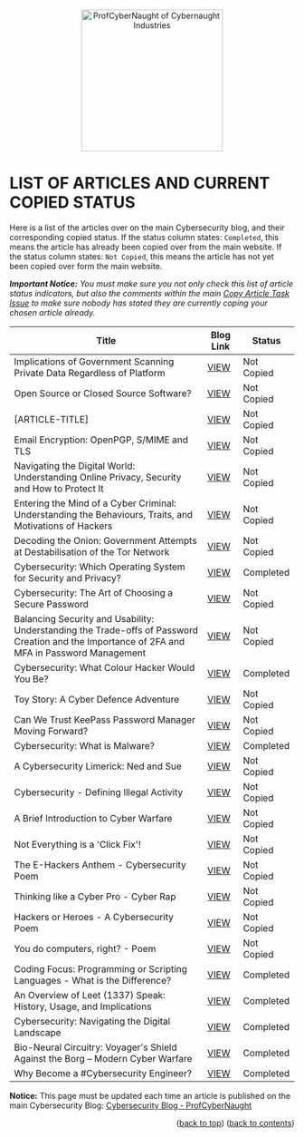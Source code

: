 <!-- This gives the ability to provide 'back to the top links -->
<a name="readme-top"></a>

<!-- Account LOGO -->
<br />
<div align="center">
  <a href="https://github.com/ProfCyberNaught">
    <img src="https://user-images.githubusercontent.com/123184999/222930893-22eff243-4570-40af-9709-e35c377c66d6.png" alt="ProfCyberNaught of Cybernaught Industries" width="250" height="250">
  </a>
</div>

LIST OF ARTICLES AND CURRENT COPIED STATUS
==========================================

Here is a list of the articles over on the main Cybersecurity blog, and their corresponding copied status. If the status column states: `Completed`, this means the article has already been copied over from the main website. If the status column states: `Not Copied`, this means the article has not yet been copied over form the main website.

**_Important Notice:_**
_You must make sure you not only check this list of article status indicators, but also the comments within the main [Copy Article Task Issue](# "Cybersecurity Blog Articles - ProfCyberNaught - Copy Article Task - GitHub Issue") to make sure nobody has stated they are currently coping your chosen article already._

| Title | Blog Link | Status |
| ----- | --------- | ------ |
| Implications of Government Scanning Private Data Regardless of Platform | [VIEW](https://profcybernaught.hashnode.dev/implications-of-government-scanning-private-data-regardless-of-platform "Implications of Government Scanning Private Data Regardless of Platform - ProfCyberNaught - Cybersecurity Blog") | Not Copied |<!-- Divider -->
| Open Source or Closed Source Software? | [VIEW]([ARTICLE-LINK] "Open Source or Closed Source Software? - ProfCyberNaught - Cybersecurity Blog") | Not Copied |
| [ARTICLE-TITLE] | [VIEW](https://profcybernaught.hashnode.dev/open-source-or-closed-source-software "[ARTICLE TITLE] - ProfCyberNaught - Cybersecurity Blog") | Not Copied |<!-- Divider -->
| Email Encryption: OpenPGP, S/MIME and TLS | [VIEW](https://profcybernaught.hashnode.dev/email-encryption-openpgp-smime-and-tls "Email Encryption: OpenPGP, S/MIME and TLS - ProfCyberNaught - Cybersecurity Blog") | Not Copied |<!-- Divider -->
| Navigating the Digital World: Understanding Online Privacy, Security and How to Protect It | [VIEW](https://profcybernaught.hashnode.dev/navigating-the-digital-world-understanding-online-privacy-security-and-how-to-protect-it "Navigating the Digital World: Understanding Online Privacy, Security and How to Protect It - ProfCyberNaught - Cybersecurity Blog") | Not Copied |<!-- Divider -->
| Entering the Mind of a Cyber Criminal: Understanding the Behaviours, Traits, and Motivations of Hackers | [VIEW](https://profcybernaught.hashnode.dev/entering-the-mind-of-a-cyber-criminal-understanding-the-behaviours-traits-and-motivations-of-hackers "Entering the Mind of a Cyber Criminal: Understanding the Behaviours, Traits, and Motivations of Hackers - ProfCyberNaught - Cybersecurity Blog") | Not Copied |<!-- Divider -->
| Decoding the Onion: Government Attempts at Destabilisation of the Tor Network | [VIEW](https://profcybernaught.hashnode.dev/decoding-the-onion-government-attempts-at-destabilisation-of-the-tor-network "Decoding the Onion: Government Attempts at Destabilisation of the Tor Network - ProfCyberNaught - Cybersecurity Blog") | Not Copied |<!-- Divider -->
| Cybersecurity: Which Operating System for Security and Privacy? | [VIEW](https://profcybernaught.hashnode.dev/cybersecurity-which-operating-system-for-security-and-privacy "Cybersecurity: Which Operating System for Security and Privacy? - ProfCyberNaught - Cybersecurity Blog") | Completed |<!-- Divider -->
| Cybersecurity: The Art of Choosing a Secure Password | [VIEW](https://profcybernaught.hashnode.dev/cybersecurity-the-art-of-choosing-a-secure-password "Cybersecurity: The Art of Choosing a Secure Password - ProfCyberNaught - Cybersecurity Blog") | Not Copied |<!-- Divider -->
| Balancing Security and Usability: Understanding the Trade-offs of Password Creation and the Importance of 2FA and MFA in Password Management | [VIEW](https://profcybernaught.hashnode.dev/balancing-security-and-usability-understanding-the-trade-offs-of-password-creation-and-the-importance-of-2fa-and-mfa-in-password-management "Balancing Security and Usability: Understanding the Trade-offs of Password Creation and the Importance of 2FA and MFA in Password Management - ProfCyberNaught - Cybersecurity Blog") | Not Copied |<!-- Divider -->
| Cybersecurity: What Colour Hacker Would You Be? | [VIEW](https://profcybernaught.hashnode.dev/cybersecurity-what-colour-hacker-would-you-be "Cybersecurity: What Colour Hacker Would You Be? - ProfCyberNaught - Cybersecurity Blog") | Completed |<!-- Divider -->
| Toy Story: A Cyber Defence Adventure | [VIEW](https://profcybernaught.hashnode.dev/toy-story-a-cyber-defence-adventure "Toy Story: A Cyber Defence Adventure - ProfCyberNaught - Cybersecurity Blog") | Not Copied |<!-- Divider -->
| Can We Trust KeePass Password Manager Moving Forward? | [VIEW](https://profcybernaught.hashnode.dev/can-we-trust-keepass-password-manager-moving-forward "Can We Trust KeePass Password Manager Moving Forward? - ProfCyberNaught - Cybersecurity Blog") | Not Copied |<!-- Divider -->
| Cybersecurity: What is Malware? | [VIEW](https://profcybernaught.hashnode.dev/cybersecurity-what-is-malware "Cybersecurity: What is Malware? - ProfCyberNaught - Cybersecurity Blog") | Completed |<!-- Divider -->
| A Cybersecurity Limerick: Ned and Sue | [VIEW](https://profcybernaught.hashnode.dev/a-cybersecurity-limerick-ned-and-sue "A Cybersecurity Limerick: Ned and Sue - ProfCyberNaught - Cybersecurity Blog") | Not Copied |<!-- Divider -->
| Cybersecurity - Defining Illegal Activity | [VIEW](https://profcybernaught.hashnode.dev/cybersecurity-defining-illegal-activity "Cybersecurity - Defining Illegal Activity - ProfCyberNaught - Cybersecurity Blog") | Not Copied |<!-- Divider -->
| A Brief Introduction to Cyber Warfare | [VIEW](https://profcybernaught.hashnode.dev/a-brief-introduction-to-cyber-warfare "A Brief Introduction to Cyber Warfare - ProfCyberNaught - Cybersecurity Blog") | Not Copied |<!-- Divider -->
| Not Everything is a 'Click Fix'! | [VIEW](https://profcybernaught.hashnode.dev/not-everything-is-a-click-fix "Not Everything is a 'Click Fix'! - ProfCyberNaught - Cybersecurity Blog") | Not Copied |<!-- Divider -->
| The E-Hackers Anthem - Cybersecurity Poem | [VIEW](https://profcybernaught.hashnode.dev/the-e-hackers-anthem-cybersecurity-poem "The E-Hackers Anthem - Cybersecurity Poem - ProfCyberNaught - Cybersecurity Blog") | Not Copied |<!-- Divider -->
| Thinking like a Cyber Pro - Cyber Rap | [VIEW](https://profcybernaught.hashnode.dev/thinking-like-a-cyber-pro-cyber-rap "Thinking like a Cyber Pro - Cyber Rap - ProfCyberNaught - Cybersecurity Blog") | Not Copied |<!-- Divider -->
| Hackers or Heroes - A Cybersecurity Poem | [VIEW](https://profcybernaught.hashnode.dev/hackers-or-heroes-a-cybersecurity-poem "Hackers or Heroes - A Cybersecurity Poem - ProfCyberNaught - Cybersecurity Blog") | Not Copied |<!-- Divider -->
| You do computers, right? - Poem | [VIEW](https://profcybernaught.hashnode.dev/you-do-computers-right-poem "You do computers, right? - Poem - ProfCyberNaught - Cybersecurity Blog") | Not Copied |<!-- Divider -->
| Coding Focus: Programming or Scripting Languages - What is the Difference? | [VIEW](https://profcybernaught.hashnode.dev/coding-focus-programming-or-scripting-languages-what-is-the-difference "Coding Focus: Programming or Scripting Languages - What is the Difference? - ProfCyberNaught - Cybersecurity Blog") | Completed |<!-- Divider -->
| An Overview of Leet (1337) Speak: History, Usage, and Implications | [VIEW](https://profcybernaught.hashnode.dev/an-overview-of-leet-1337-speak-history-usage-and-implications "An Overview of Leet (1337) Speak: History, Usage, and Implications - ProfCyberNaught - Cybersecurity Blog") | Completed |<!-- Divider -->
| Cybersecurity: Navigating the Digital Landscape | [VIEW](https://profcybernaught.hashnode.dev/cybersecurity-navigating-the-digital-landscape "Cybersecurity: Navigating the Digital Landscape - ProfCyberNaught - Cybersecurity Blog") | Completed |<!-- Divider -->
| Bio-Neural Circuitry: Voyager's Shield Against the Borg – Modern Cyber Warfare | [VIEW](https://profcybernaught.hashnode.dev/bio-neural-circuitry-voyagers-shield-against-the-borg-modern-cyber-warfare "Bio-Neural Circuitry: Voyager's Shield Against the Borg – Modern Cyber Warfare - ProfCyberNaught - Cybersecurity Blog") | Completed |<!-- Divider -->
| Why Become a #Cybersecurity Engineer? | [VIEW](https://profcybernaught.hashnode.dev/why-become-a-cybersecurity-engineer "Why Become a #Cybersecurity Engineer? - ProfCyberNaught - Cybersecurity Blog") | Completed |<!-- Divider -->

<!-- Table Row Template - Copy Data Below -->
<!--
| [ARTICLE-TITLE] | [VIEW]([ARTICLE-LINK] "[ARTICLE TITLE] - ProfCyberNaught - Cybersecurity Blog") | Not Copied |<!-- Divider -->

**Notice:** This page must be updated each time an article is published on the main Cybersecurity Blog: [Cybersecurity Blog - ProfCyberNaught](https://profcybernaught.hashnode.dev/ "Cybersecurity Blog - ProfCyberNaught")

<!-- HELP NOTICE: All pages must end with the 'back to top' and 'back to contents' links -->
<p align="right">(<a href="#readme-top">back to top</a>) (<a href="../../">back to contents</a>)</p>
